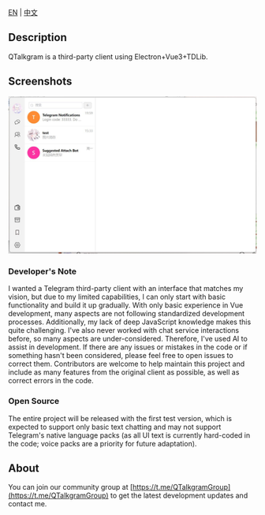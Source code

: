 [EN](README.md)  |  [中文](README_zh-CN.md)

## Description
QTalkgram is a third-party client using Electron+Vue3+TDLib.

## Screenshots
![Screenshots](/Screenshots/Screenshots.jpg)

### Developer's Note
I wanted a Telegram third-party client with an interface that matches my vision, but due to my limited capabilities, I can only start with basic functionality and build it up gradually. With only basic experience in Vue development, many aspects are not following standardized development processes. Additionally, my lack of deep JavaScript knowledge makes this quite challenging. I've also never worked with chat service interactions before, so many aspects are under-considered. Therefore, I've used AI to assist in development. If there are any issues or mistakes in the code or if something hasn't been considered, please feel free to open issues to correct them. Contributors are welcome to help maintain this project and include as many features from the original client as possible, as well as correct errors in the code.

### Open Source
The entire project will be released with the first test version, which is expected to support only basic text chatting and may not support Telegram's native language packs (as all UI text is currently hard-coded in the code; voice packs are a priority for future adaptation).

## About
You can join our community group at [https://t.me/QTalkgramGroup](https://t.me/QTalkgramGroup) to get the latest development updates and contact me.
